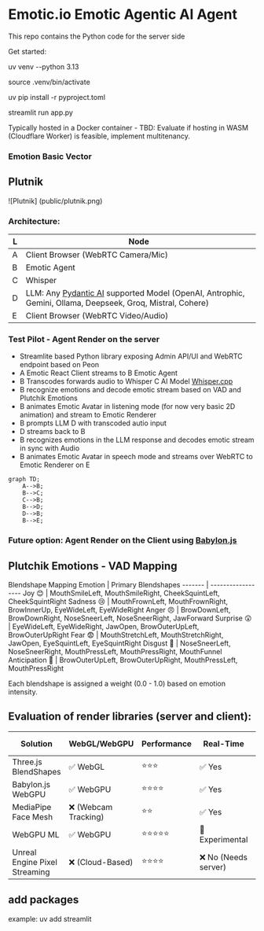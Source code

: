 # Emotic.io    Emotic Agentic AI Agent 

This repo contains the Python code for the server side

Get started:

uv venv --python 3.13

source .venv/bin/activate

uv pip install -r pyproject.toml

streamlit run app.py


Typically hosted in a Docker container - TBD: Evaluate if hosting in WASM (Cloudflare Worker) is feasible, implement multitenancy.

### Emotion Basic Vector

## Plutnik
![Plutnik] (public/plutnik.png)

### Architecture:

L | Node
-- | --
A  | Client Browser (WebRTC Camera/Mic)
B  | Emotic Agent
C  | Whisper
D  | LLM: Any [Pydantic AI](https://ai.pydantic.dev/) supported Model (OpenAI, Antrophic, Gemini, Ollama, Deepseek, Groq, Mistral, Cohere)
E  | Client Browser (WebRTC Video/Audio)


### Test Pilot - Agent Render on the server
- Streamlite based Python library exposing Admin API/UI and WebRTC endpoint based on Peon
- A Emotic React Client streams to B Emotic Agent
- B Transcodes forwards audio  to Whisper C   AI Model [Whisper.cpp](https://github.com/ggerganov/whisper.cpp) 
- B recognize emotions and decode emotic stream based on VAD and Plutchik Emotions
- B animates Emotic Avatar in listening mode (for now very basic 2D animation) and stream to Emotic Renderer
- B prompts LLM D with transcoded autio input
- D streams back to B
- B recognizes emotions in the LLM response and decodes emotic stream in sync with Audio
- B animates Emotic Avatar in speech mode and streams over WebRTC to Emotic Renderer on E

```mermaid
graph TD;
    A-->B;
    B-->C;
    C-->B;
    B-->D;
    D-->B;
    B-->E;
```

###  Future option: Agent Render on the Client  using [Babylon.js](https://Babylon.js)


## Plutchik Emotions - VAD Mapping

Blendshape Mapping
Emotion | Primary Blendshapes
------- | ------------------
Joy	😊 | MouthSmileLeft, MouthSmileRight, CheekSquintLeft, CheekSquintRight
Sadness	😢 | MouthFrownLeft, MouthFrownRight, BrowInnerUp, EyeWideLeft, EyeWideRight
Anger  😠 | BrowDownLeft, BrowDownRight, NoseSneerLeft, NoseSneerRight, JawForward
Surprise 😲 | EyeWideLeft, EyeWideRight, JawOpen, BrowOuterUpLeft, BrowOuterUpRight
Fear 😨 | MouthStretchLeft, MouthStretchRight, JawOpen, EyeSquintLeft, EyeSquintRight
Disgust 🤢 | NoseSneerLeft, NoseSneerRight, MouthPressLeft, MouthPressRight, MouthFunnel
Anticipation 🤔 | BrowOuterUpLeft, BrowOuterUpRight, MouthPressLeft, MouthPressRight

Each blendshape is assigned a weight (0.0 - 1.0) based on emotion intensity.


## Evaluation of render libraries (server and client):
Solution	| WebGL/WebGPU	| Performance	| Real-Time	| WebRTC Compatible
--------- | ------------- | ----------- | --------- | ----------------
Three.js BlendShapes	|  ✅ WebGL	| ⭐⭐⭐ | 	✅ Yes	| ✅ Yes
Babylon.js  WebGPU | 	✅ WebGPU	| ⭐⭐⭐⭐ | 	✅ Yes	| ✅ Yes
MediaPipe Face Mesh	| ❌ (Webcam Tracking)	| ⭐⭐ | 	✅ Yes	| ✅ Yes
WebGPU ML| ✅ WebGPU	| ⭐⭐⭐⭐⭐	| 🚧 Experimental	| ✅ Yes
Unreal Engine Pixel Streaming	| ❌ (Cloud-Based)	| ⭐⭐⭐⭐	| ❌ No (Needs server)	| ✅ Yes


## add packages
example: uv add  streamlit
